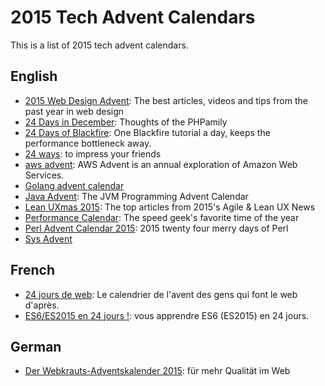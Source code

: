 # 2015 Tech Advent Calendars

This is a list of 2015 tech advent calendars.

## English

* [2015 Web Design Advent](http://codepen.io/michellebarker/full/jbgvge/): The best articles, videos and tips from the past year in web design
* [24 Days in December](http://www.24daysindecember.net/): Thoughts of the PHPamily
* [24 Days of Blackfire](https://blackfire.io/docs/24-days/index): One Blackfire tutorial a day, keeps the performance bottleneck away.
* [24 ways](https://24ways.org/): to impress your friends
* [aws advent](http://awsadvent.tumblr.com/): AWS Advent is an annual exploration of Amazon Web Services.
* [Golang advent calendar](https://medium.com/@matryer/golang-advent-calendar-index-75248eaf9704)
* [Java Advent](http://www.javaadvent.com/): The JVM Programming Advent Calendar
* [Lean UXmas 2015](http://leanuxmas.com/2015): The top articles from 2015's Agile & Lean UX News
* [Performance Calendar](http://calendar.perfplanet.com/2015/): The speed geek's favorite time of the year
* [Perl Advent Calendar 2015](http://perladvent.org/2015/): 2015 twenty four merry days of Perl
* [Sys Advent](http://sysadvent.blogspot.co.uk/)

## French

* [24 jours de web](http://www.24joursdeweb.fr/): Le calendrier de l'avent des gens qui font le web d'après.
* [ES6/ES2015 en 24 jours !](http://putaindecode.io/fr/evenements/2015/calendrier-avent/): vous apprendre ES6 (ES2015) en 24 jours.


## German

* [Der Webkrauts-Adventskalender 2015](http://webkrauts.de/): für mehr Qualität im Web

